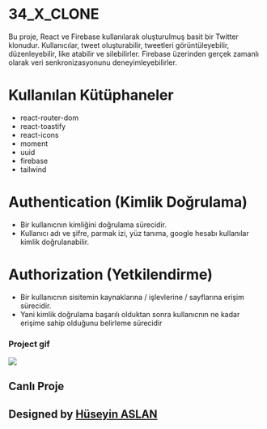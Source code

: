 # 34_X_CLONE

Bu proje, React ve Firebase kullanılarak oluşturulmuş basit bir Twitter klonudur. Kullanıcılar, tweet oluşturabilir, tweetleri görüntüleyebilir, düzenleyebilir, like atabilir ve silebilirler. Firebase üzerinden gerçek zamanlı olarak veri senkronizasyonunu deneyimleyebilirler. 


# Kullanılan Kütüphaneler

- react-router-dom
- react-toastify
- react-icons
- moment
- uuid
- firebase
- tailwind

# Authentication (Kimlik Doğrulama)

- Bir kullanıcnın kimliğini doğrulama sürecidir.
- Kullanıcı adı ve şifre, parmak izi, yüz tanıma, google hesabı kullanılar kimlik doğrulanabilir. 

# Authorization (Yetkilendirme)

- Bir kullanıcnın sisitemin kaynaklarına / işlevlerine / sayflarına erişim sürecidir.
- Yani kimlik doğrulama başarılı olduktan sonra kullanıcnın ne kadar erişime sahip olduğunu belirleme sürecidir



### Project gif

![](./public/Adsız%20tasarım.gif)

## Canlı Proje




##  Designed by <a href="https://www.linkedin.com/in/h%C3%BCseyin-aslan-128519203/" target="_blank">Hüseyin ASLAN</a> 